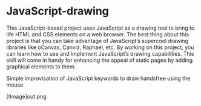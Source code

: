 # JavaScript-drawing
This JavaScript-based project uses JavaScript as a drawing tool to bring to life HTML and CSS elements on a web browser.
The best thing about this project is that you can take advantage of JavaScript’s supercool drawing libraries like oCanvas, Canviz, Raphael, etc. 
By working on this project, you can learn how to use and implement JavaScript’s drawing capabilities. This skill will come in handy for enhancing the appeal of static pages by adding graphical elements to them.

Simple improvisation of JavaScript keywords to draw handsfree using the mouse

[!Image]out.png
